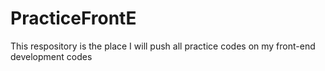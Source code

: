 # PracticeFrontE
This respository is the place I will push all practice codes on my front-end development codes
